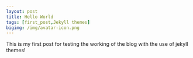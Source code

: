 ```yaml
---
layout: post
title: Hello World
tags: [first_post,Jekyll themes]
bigimg: /img/avatar-icon.png
---
```


This is my first post for testing the working of the blog with the use of jekyll themes!
